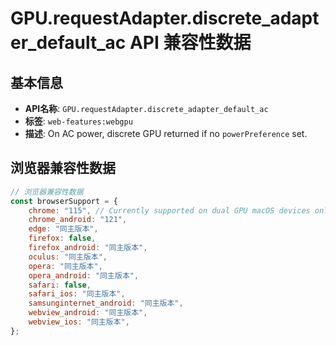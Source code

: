 # GPU.requestAdapter.discrete_adapter_default_ac API 兼容性数据

## 基本信息

- **API名称**: `GPU.requestAdapter.discrete_adapter_default_ac`
- **标签**: `web-features:webgpu`
- **描述**: On AC power, discrete GPU returned if no `powerPreference` set.

## 浏览器兼容性数据

```javascript
// 浏览器兼容性数据
const browserSupport = {
    chrome: "115", // Currently supported on dual GPU macOS devices only.,
    chrome_android: "121",
    edge: "同主版本",
    firefox: false,
    firefox_android: "同主版本",
    oculus: "同主版本",
    opera: "同主版本",
    opera_android: "同主版本",
    safari: false,
    safari_ios: "同主版本",
    samsunginternet_android: "同主版本",
    webview_android: "同主版本",
    webview_ios: "同主版本",
};

```

